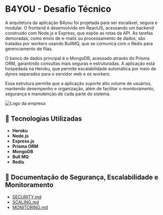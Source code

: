 # B4YOU - Desafio Técnico

A arquitetura da aplicação B4you foi projetada para ser escalável, segura e modular. O frontend é desenvolvido em ReactJS, acessando um backend construído com Node.js e Express, que expõe as rotas da API. As tarefas demoradas, como envio de e-mails ou processamento de dados, são tratadas por workers usando BullMQ, que se comunica com o Redis para gerenciamento de filas.

O banco de dados principal é o MongoDB, acessado através do Prisma ORM, garantindo consultas mais seguras e estruturadas. A aplicação está hospedada na Heroku, que permite escalabilidade automática por meio de dynos separados para o servidor web e os workers.

Essa estrutura permite que a aplicação suporte alto volume de usuários, mantendo desempenho e organização, além de facilitar o monitoramento, segurança e manutenção de cada parte do sistema.

![Logo da empresa](./diagrama_arquitetura_b4you.jpg)

## 🧱 Tecnologias Utilizadas

- **Heroku**
- **Node.js**
- **Express.js**
- **Prisma ORM**
- **MongoDB**
- **Bull MQ**
- **Redis**

## 🔐 Documentação de Segurança, Escalabilidade e Monitoramento

- [SECURITY.md](./SECURITY.md)
- [SCALING.md](./SCALING.md)
- [MONITORING.md](./MONITORING.md)
